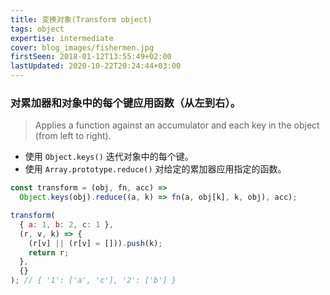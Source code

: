 ```yaml
---
title: 变换对象(Transform object)
tags: object
expertise: intermediate
cover: blog_images/fishermen.jpg
firstSeen: 2018-01-12T13:55:49+02:00
lastUpdated: 2020-10-22T20:24:44+03:00
---
```


### 对累加器和对象中的每个键应用函数（从左到右）。
> Applies a function against an accumulator and each key in the object (from left to right).

- 使用 `Object.keys()` 迭代对象中的每个键。
- 使用 `Array.prototype.reduce()` 对给定的累加器应用指定的函数。

```js
const transform = (obj, fn, acc) =>
  Object.keys(obj).reduce((a, k) => fn(a, obj[k], k, obj), acc);
```

```js
transform(
  { a: 1, b: 2, c: 1 },
  (r, v, k) => {
    (r[v] || (r[v] = [])).push(k);
    return r;
  },
  {}
); // { '1': ['a', 'c'], '2': ['b'] }
```
